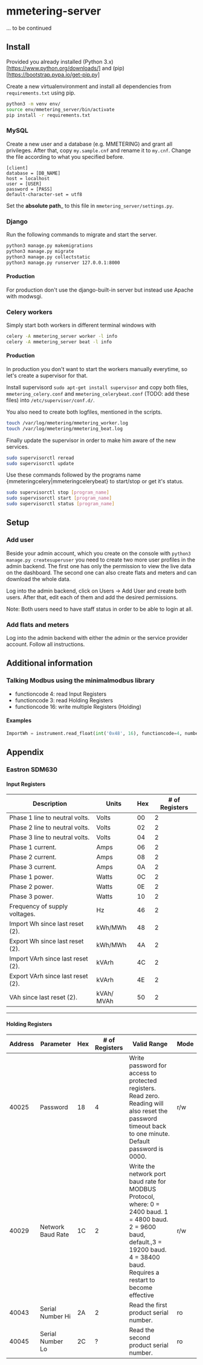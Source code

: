 # mmetering-server

... to be continued

## Install

Provided you already installed (Python 3.x)[https://www.python.org/downloads/] and (pip)[https://bootstrap.pypa.io/get-pip.py]

Create a new virtualenvironment and install all dependencies from ```requirements.txt``` using pip.
```bash
python3 -m venv env/
source env/mmetering_server/bin/activate
pip install -r requirements.txt
```

### MySQL

Create a new user and a database (e.g. MMETERING) and grant all privileges. After that, copy ```my.sample.cnf```
and rename it to ```my.cnf```. Change the file according to what you specified before.

```mysql
[client]
database = [DB_NAME]
host = localhost
user = [USER]
password = [PASS]
default-character-set = utf8
```

Set the __absolute path___ to this file in ```mmetering_server/settings.py```.

### Django

Run the following commands to migrate and start the server.

```bash
python3 manage.py makemigrations
python3 manage.py migrate
python3 manage.py collectstatic
python3 manage.py runserver 127.0.0.1:8000
```

#### Production

For production don't use the django-built-in server but instead use Apache with modwsgi.

### Celery workers

Simply start both workers in different terminal windows with

```bash
celery -A mmetering_server worker -l info
celery -A mmetering_server beat -l info
```

#### Production

In production you don't want to start the workers manually everytime, so let's create a supervisor for that.

Install supervisord ```sudo apt-get install supervisor``` and copy both files, ```mmetering_celery.conf``` and
```mmetering_celerybeat.conf``` (TODO: add these files) into ```/etc/supervisor/conf.d/```.

You also need to create both logfiles, mentioned in the scripts.
```bash
touch /var/log/mmetering/mmetering_worker.log
touch /var/log/mmetering/mmetering_beat.log
```

Finally update the supervisor in order to make him aware of the new services.
```bash
sudo supervisorctl reread
sudo supervisorctl update
```

Use these commands followed by the programs name {mmeteringcelery|mmeteringcelerybeat} to start/stop or get it's status.
```bash
sudo supervisorctl stop [program_name]
sudo supervisorctl start [program_name]
sudo supervisorctl status [program_name]
```


## Setup

### Add user

Beside your admin account, which you create on the console with
```python3 manage.py createsuperuser```
you need to create two more user profiles in the admin backend. The first one has only the permission
to view the live data on the dashboard. The second one can also create flats and meters and can download
the whole data.

Log into the admin backend, click on Users -> Add User and create both users. After that, edit each of them
and add the desired permissions.

Note: Both users need to have staff status in order to be able to login at all.

### Add flats and meters

Log into the admin backend with either the admin or the service provider account. Follow all instructions.


## Additional information

### Talking Modbus using the minimalmodbus library
- functioncode 4: read Input Registers
- functioncode 3: read Holding Registers
- functioncode 16: write multiple Registers (Holding)

#### Examples

```python
ImportWh = instrument.read_float(int('0x48', 16), functioncode=4, numberOfRegisters=2)
```

## Appendix

### Eastron SDM630
#### Input Registers

| Description                       | Units      | Hex | # of Registers |
|-----------------------------------|------------|-----|----------------|
| Phase 1 line to neutral volts.    | Volts      | 00  | 2              |
| Phase 2 line to neutral volts.    | Volts      | 02  | 2              |
| Phase 3 line to neutral volts.    | Volts      | 04  | 2              |
| Phase 1 current.                  | Amps       | 06  | 2              |
| Phase 2 current.                  | Amps       | 08  | 2              |
| Phase 3 current.                  | Amps       | 0A  | 2              |
| Phase 1 power.                    | Watts      | 0C  | 2              |
| Phase 2 power.                    | Watts      | 0E  | 2              |
| Phase 3 power.                    | Watts      | 10  | 2              |
| Frequency of supply voltages.     | Hz         | 46  | 2              |
| Import Wh since last reset (2).   | kWh/MWh    | 48  | 2              |
| Export Wh since last reset (2).   | kWh/MWh    | 4A  | 2              |
| Import VArh since last reset (2). | kVArh      | 4C  | 2              |
| Export VArh since last reset (2). | kVArh      | 4E  | 2              |
| VAh since last reset (2).         | kVAh/ MVAh | 50  | 2              |

---

#### Holding Registers

| Address | Parameter         | Hex | # of Registers | Valid Range                                                                                                                                                                               | Mode |
|---------|-------------------|-----|----------------|-------------------------------------------------------------------------------------------------------------------------------------------------------------------------------------------|------|
| 40025   | Password          | 18  | 4              | Write password for access to protected registers. Read zero. Reading will also reset the password timeout back to one minute. Default password is 0000.                                   | r/w  |
| 40029   | Network Baud Rate | 1C  | 2              | Write the network port baud rate for MODBUS Protocol, where: 0 = 2400 baud. 1 = 4800 baud. 2 = 9600 baud, default.,3 = 19200 baud. 4 = 38400 baud. Requires a restart to become effective | r/w  |
| 40043   | Serial Number Hi  | 2A  | 2              | Read the first product serial number.                                                                                                                                                     | ro   |
| 40045   | Serial Number Lo  | 2C  | ?              | Read the second product serial number.                                                                                                                                                    | ro   |


